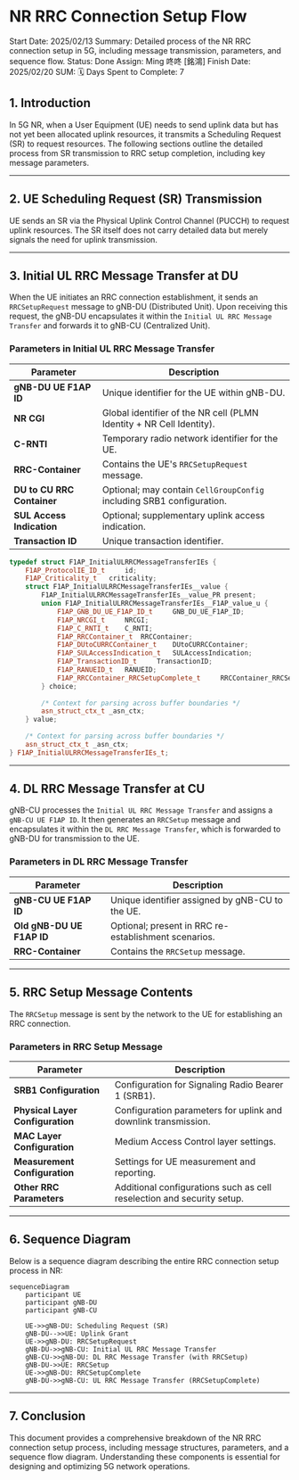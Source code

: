 # NR RRC Connection Setup Flow

Start Date: 2025/02/13
Summary: Detailed process of the NR RRC connection setup in 5G, including message transmission, parameters, and sequence flow.
Status: Done
Assign: Ming 咚咚 [銘鴻]
Finish Date: 2025/02/20
SUM: 🗓️ Days Spent to Complete: 7

## **1. Introduction**

In 5G NR, when a User Equipment (UE) needs to send uplink data but has not yet been allocated uplink resources, it transmits a Scheduling Request (SR) to request resources. The following sections outline the detailed process from SR transmission to RRC setup completion, including key message parameters.

---

## **2. UE Scheduling Request (SR) Transmission**

UE sends an SR via the Physical Uplink Control Channel (PUCCH) to request uplink resources. The SR itself does not carry detailed data but merely signals the need for uplink transmission.

---

## **3. Initial UL RRC Message Transfer at DU**

When the UE initiates an RRC connection establishment, it sends an `RRCSetupRequest` message to gNB-DU (Distributed Unit). Upon receiving this request, the gNB-DU encapsulates it within the `Initial UL RRC Message Transfer` and forwards it to gNB-CU (Centralized Unit).

### **Parameters in Initial UL RRC Message Transfer**

| Parameter | Description |
| --- | --- |
| **gNB-DU UE F1AP ID** | Unique identifier for the UE within gNB-DU. |
| **NR CGI** | Global identifier of the NR cell (PLMN Identity + NR Cell Identity). |
| **C-RNTI** | Temporary radio network identifier for the UE. |
| **RRC-Container** | Contains the UE's `RRCSetupRequest` message. |
| **DU to CU RRC Container** | Optional; may contain `CellGroupConfig` including SRB1 configuration. |
| **SUL Access Indication** | Optional; supplementary uplink access indication. |
| **Transaction ID** | Unique transaction identifier. |

```cpp
typedef struct F1AP_InitialULRRCMessageTransferIEs {
	F1AP_ProtocolIE_ID_t	 id;
	F1AP_Criticality_t	 criticality;
	struct F1AP_InitialULRRCMessageTransferIEs__value {
		F1AP_InitialULRRCMessageTransferIEs__value_PR present;
		union F1AP_InitialULRRCMessageTransferIEs__F1AP_value_u {
			F1AP_GNB_DU_UE_F1AP_ID_t	 GNB_DU_UE_F1AP_ID;
			F1AP_NRCGI_t	 NRCGI;
			F1AP_C_RNTI_t	 C_RNTI;
			F1AP_RRCContainer_t	 RRCContainer;
			F1AP_DUtoCURRCContainer_t	 DUtoCURRCContainer;
			F1AP_SULAccessIndication_t	 SULAccessIndication;
			F1AP_TransactionID_t	 TransactionID;
			F1AP_RANUEID_t	 RANUEID;
			F1AP_RRCContainer_RRCSetupComplete_t	 RRCContainer_RRCSetupComplete;
		} choice;
		
		/* Context for parsing across buffer boundaries */
		asn_struct_ctx_t _asn_ctx;
	} value;
	
	/* Context for parsing across buffer boundaries */
	asn_struct_ctx_t _asn_ctx;
} F1AP_InitialULRRCMessageTransferIEs_t;
```

---

## **4. DL RRC Message Transfer at CU**

gNB-CU processes the `Initial UL RRC Message Transfer` and assigns a `gNB-CU UE F1AP ID`. It then generates an `RRCSetup` message and encapsulates it within the `DL RRC Message Transfer`, which is forwarded to gNB-DU for transmission to the UE.

### **Parameters in DL RRC Message Transfer**

| Parameter | Description |
| --- | --- |
| **gNB-CU UE F1AP ID** | Unique identifier assigned by gNB-CU to the UE. |
| **Old gNB-DU UE F1AP ID** | Optional; present in RRC re-establishment scenarios. |
| **RRC-Container** | Contains the `RRCSetup` message. |

---

## **5. RRC Setup Message Contents**

The `RRCSetup` message is sent by the network to the UE for establishing an RRC connection.

### **Parameters in RRC Setup Message**

| Parameter | Description |
| --- | --- |
| **SRB1 Configuration** | Configuration for Signaling Radio Bearer 1 (SRB1). |
| **Physical Layer Configuration** | Configuration parameters for uplink and downlink transmission. |
| **MAC Layer Configuration** | Medium Access Control layer settings. |
| **Measurement Configuration** | Settings for UE measurement and reporting. |
| **Other RRC Parameters** | Additional configurations such as cell reselection and security setup. |

---

## **6. Sequence Diagram**

Below is a sequence diagram describing the entire RRC connection setup process in NR:

```mermaid
sequenceDiagram
    participant UE
    participant gNB-DU
    participant gNB-CU

    UE->>gNB-DU: Scheduling Request (SR)
    gNB-DU-->>UE: Uplink Grant
    UE->>gNB-DU: RRCSetupRequest
    gNB-DU->>gNB-CU: Initial UL RRC Message Transfer
    gNB-CU->>gNB-DU: DL RRC Message Transfer (with RRCSetup)
    gNB-DU->>UE: RRCSetup
    UE->>gNB-DU: RRCSetupComplete
    gNB-DU->>gNB-CU: UL RRC Message Transfer (RRCSetupComplete)

```

---

## **7. Conclusion**

This document provides a comprehensive breakdown of the NR RRC connection setup process, including message structures, parameters, and a sequence flow diagram. Understanding these components is essential for designing and optimizing 5G network operations.